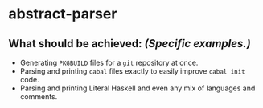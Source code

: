 # abstract-parser

## What should be achieved: _(Specific examples.)_

* Generating `PKGBUILD` files for a `git` repository at once.
* Parsing and printing `cabal` files exactly to easily improve `cabal init` code.
* Parsing and printing Literal Haskell and even any mix of languages and comments.
